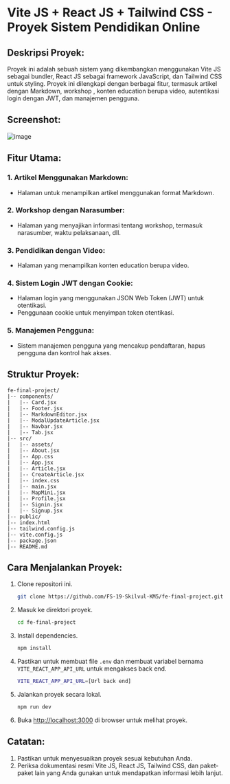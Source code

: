 # Vite JS + React JS + Tailwind CSS - Proyek Sistem Pendidikan Online

## Deskripsi Proyek:

Proyek ini adalah sebuah sistem yang dikembangkan menggunakan Vite JS sebagai bundler, React JS sebagai framework JavaScript, dan Tailwind CSS untuk styling. Proyek ini dilengkapi dengan berbagai fitur, termasuk artikel dengan Markdown, workshop , konten education berupa video, autentikasi login dengan JWT, dan manajemen pengguna.

## Screenshot:
![image](https://github.com/FS-19-Skilvul-KM5/fe-final-project/assets/139745129/b082a008-fb76-49b7-b419-6e2b72b63ce5)


## Fitur Utama:

### 1. Artikel Menggunakan Markdown:

- Halaman untuk menampilkan artikel menggunakan format Markdown.

### 2. Workshop dengan Narasumber:

- Halaman yang menyajikan informasi tentang workshop, termasuk narasumber, waktu pelaksanaan, dll.

### 3. Pendidikan dengan Video:

- Halaman yang menampilkan konten education berupa video.

### 4. Sistem Login JWT dengan Cookie:

- Halaman login yang menggunakan JSON Web Token (JWT) untuk otentikasi.
- Penggunaan cookie untuk menyimpan token otentikasi.

### 5. Manajemen Pengguna:

- Sistem manajemen pengguna yang mencakup pendaftaran, hapus pengguna dan kontrol hak akses.

## Struktur Proyek:

```plaintext
fe-final-project/
|-- components/
|   |-- Card.jsx
|   |-- Footer.jsx
|   |-- MarkdownEditor.jsx
|   |-- ModalUpdateArticle.jsx
|   |-- Navbar.jsx
|   |-- Tab.jsx
|-- src/
|   |-- assets/
|   |-- About.jsx
|   |-- App.css
|   |-- App.jsx
|   |-- Article.jsx
|   |-- CreateArticle.jsx
|   |-- index.css
|   |-- main.jsx
|   |-- MapMini.jsx
|   |-- Profile.jsx
|   |-- Signin.jsx
|   |-- Signup.jsx
|-- public/
|-- index.html
|-- tailwind.config.js
|-- vite.config.js
|-- package.json
|-- README.md
```

## Cara Menjalankan Proyek:

1. Clone repositori ini.
   ```bash
   git clone https://github.com/FS-19-Skilvul-KM5/fe-final-project.git
   ```

2. Masuk ke direktori proyek.
   ```bash
   cd fe-final-project
   ```

3. Install dependencies.
   ```bash
   npm install
   ```

4. Pastikan untuk membuat file `.env` dan membuat variabel bernama `VITE_REACT_APP_API_URL` untuk mengakses back end.
   ```bash
   VITE_REACT_APP_API_URL=[Url back end]
   ```

5. Jalankan proyek secara lokal.
   ```bash
   npm run dev
   ```

5. Buka [http://localhost:3000](http://localhost:5173) di browser untuk melihat proyek.

## Catatan:

1. Pastikan untuk menyesuaikan proyek sesuai kebutuhan Anda.
2. Periksa dokumentasi resmi Vite JS, React JS, Tailwind CSS, dan paket-paket lain yang Anda gunakan untuk mendapatkan informasi lebih lanjut.
